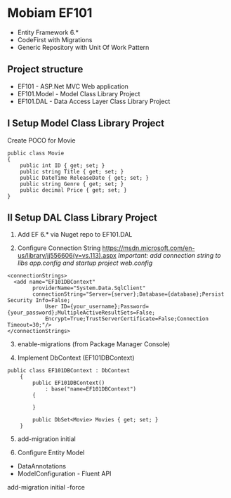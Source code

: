 # Mobiam EF101
* Entity Framework 6.*
* CodeFirst with Migrations
* Generic Repository with Unit Of Work Pattern

## Project structure 
* EF101 - ASP.Net MVC Web application
* EF101.Model - Model Class Library Project
* EF101.DAL - Data Access Layer Class Library Project

## I Setup Model Class Library Project
Create POCO for Movie
```
public class Movie
{
    public int ID { get; set; }
    public string Title { get; set; }
    public DateTime ReleaseDate { get; set; }
    public string Genre { get; set; }
    public decimal Price { get; set; }
}
```

## II Setup DAL Class Library Project
1. Add EF 6.* via Nuget repo to EF101.DAL

2. Configure Connection String 
https://msdn.microsoft.com/en-us/library/jj556606(v=vs.113).aspx
*Important: add connection string to libs app.config and startup project web.config*
```
<connectionStrings> 
  <add name="EF101DBContext"  
        providerName="System.Data.SqlClient"  
        connectionString="Server={server};Database={database};Persist Security Info=False;
			User ID={your_username};Password={your_password};MultipleActiveResultSets=False;
			Encrypt=True;TrustServerCertificate=False;Connection Timeout=30;"/> 
</connectionStrings>
```

3. enable-migrations (from Package Manager Console)

4. Implement DbContext (EF101DBContext)
```
public class EF101DBContext : DbContext
    {
        public EF101DBContext() 
            : base("name=EF101DBContext")
        {

        }

        public DbSet<Movie> Movies { get; set; }
    }
```

5. add-migration initial

6. Configure Entity Model
* DataAnnotations
* ModelConfiguration - Fluent API

add-migration initial -force